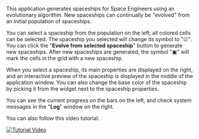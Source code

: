 This application generates spaceships for Space Engineers using an evolutionary algorithm. New spaceships can continually be "evolved" from an initial population of spaceships.

You can select a spaceship from the population on the left; all colored cells can be selected. The spaceship you selected will change its symbol to "☑". You can click the "**Evolve from selected spaceship**" button to generate new spaceships. After new spaceships are generated, the symbol "▣" will mark the cells in the grid with a new spaceship.

When you select a spaceship, its main properties are displayed on the right, and an interactive preview of the spaceship is displayed in the middle of the application window. You can also change the base color of the spaceship by picking it from the widget next to the spaceship properties.

You can see the current progress on the bars on the left, and check system messages in the "**Log**" window on the right.


You can also follow this video tutorial:

[![Tutorial Video](https://img.youtube.com/vi/3Gu1bUekdfU/0.jpg)](https://youtu.be/3Gu1bUekdfU "PCGSEPy webapp quickstart tutorial")
